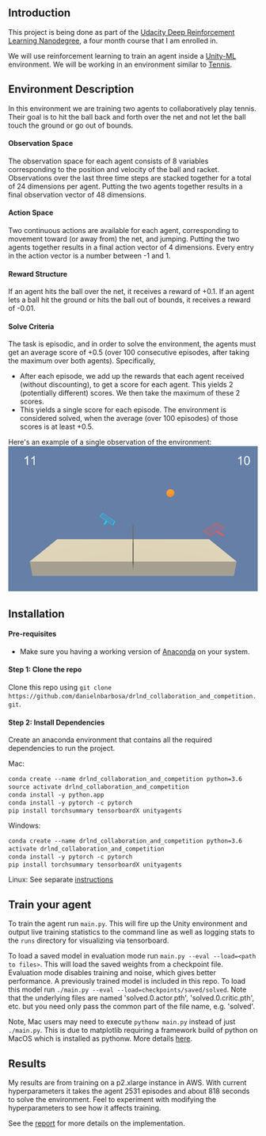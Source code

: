 ## Introduction
This project is being done as part of the [Udacity Deep Reinforcement Learning Nanodegree](https://www.udacity.com/course/deep-reinforcement-learning-nanodegree--nd893), a four month course that I am enrolled in.

We will use reinforcement learning to train an agent inside a [Unity-ML](https://github.com/Unity-Technologies/ml-agents) environment.  We will be working in an environment similar to [Tennis](https://github.com/Unity-Technologies/ml-agents/blob/master/docs/Learning-Environment-Examples.md#tennis).


## Environment Description
In this environment we are training two agents to collaboratively play tennis.  Their goal is to hit the ball back and forth over the net and not let the ball touch the ground or go out of bounds.


#### Observation Space
The observation space for each agent consists of 8 variables corresponding to the position and velocity of the ball and racket.  Observations over the last three time steps are stacked together for a total of 24 dimensions per agent.  Putting the two agents together results in a final observation vector of 48 dimensions.


#### Action Space
Two continuous actions are available for each agent, corresponding to movement toward (or away from) the net, and jumping.  Putting the two agents together results in a final action vector of 4 dimensions.  Every entry in the action vector is a number between -1 and 1.


#### Reward Structure
 If an agent hits the ball over the net, it receives a reward of +0.1. If an agent lets a ball hit the ground or hits the ball out of bounds, it receives a reward of -0.01.


#### Solve Criteria
The task is episodic, and in order to solve the environment, the agents must get an average score of +0.5 (over 100 consecutive episodes, after taking the maximum over both agents).  Specifically,
- After each episode, we add up the rewards that each agent received (without discounting), to get a score for each agent. This yields 2 (potentially different) scores. We then take the maximum of these 2 scores.
- This yields a single score for each episode.
The environment is considered solved, when the average (over 100 episodes) of those scores is at least +0.5.

Here's an example of a single observation of the environment:
![tennis](assets/tennis_environment.png)

## Installation

#### Pre-requisites
- Make sure you having a working version of [Anaconda](https://www.anaconda.com/download/) on your system.


#### Step 1: Clone the repo
Clone this repo using `git clone https://github.com/danielnbarbosa/drlnd_collaboration_and_competition.git`.


#### Step 2: Install Dependencies
Create an anaconda environment that contains all the required dependencies to run the project.

Mac:
```
conda create --name drlnd_collaboration_and_competition python=3.6
source activate drlnd_collaboration_and_competition
conda install -y python.app
conda install -y pytorch -c pytorch
pip install torchsummary tensorboardX unityagents
```

Windows:
```
conda create --name drlnd_collaboration_and_competition python=3.6
activate drlnd_collaboration_and_competition
conda install -y pytorch -c pytorch
pip install torchsummary tensorboardX unityagents
```

Linux:
See separate [instructions](assets/linux_setup.md)

## Train your agent
To train the agent run `main.py`.  This will fire up the Unity environment and output live training statistics to the command line as well as logging stats to the `runs` directory for visualizing via tensorboard.

To load a saved model in evaluation mode run `main.py --eval --load=<path to files>`.  This will load the saved weights from a checkpoint file.  Evaluation mode disables training and noise, which gives better performance.  A previously trained model is included in this repo.  To load this model run `./main.py --eval --load=checkpoints/saved/solved`.  Note that the underlying files are named 'solved.0.actor.pth', 'solved.0.critic.pth', etc. but you need only pass the common part of the file name, e.g. 'solved'.

Note, Mac users may need to execute `pythonw main.py` instead of just `./main.py`.  This is due to matplotlib requiring a framework build of python on MacOS which is installed as pythonw.  More details [here](https://matplotlib.org/faq/osx_framework.html).


## Results
My results are from training on a p2.xlarge instance in AWS.  With current hyperparameters it takes the agent 2531 episodes and about 818 seconds to solve the environment.  Feel to experiment with modifying the hyperparameters to see how it affects training.

See the [report](Report.md) for more details on the implementation.
